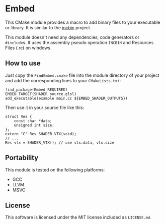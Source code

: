 # Embed
This CMake module provides a macro to add binary files to your executable or library. It is similar to the [incbin](https://github.com/graphitemaster/incbin) project.

This module doesn't need any dependencies, code generators or `#include`s. It uses the assembly pseudo operation `INCBIN` and Resources Files (.rc) on windows.

## How to use
Just copy the `FindEmbed.cmake` file into the module directory of your project and add the corresponding lines to your `CMakeLists.txt`:
```
find_package(Embed REQUIRED)
EMBED_TARGET(SHADER source.glsl)
add_executable(example main.cc ${EMBED_SHADER_OUTPUTS})
```

Then use it in your source file like this:
```
struct Res {
	const char *data;
	unsigned int size;
};
extern "C" Res SHADER_VTX(void);
// ...
Res vtx = SHADER_VTX(); // use vtx.data, vtx.size
```

## Portability
This module is tested on the following platforms:
* GCC
* LLVM
* MSVC

## License
This software is licensed under the MIT license included as `LICENSE.md`.